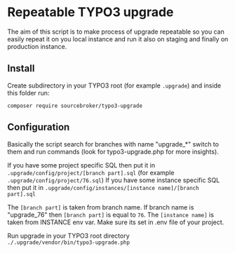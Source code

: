 # Repeatable TYPO3 upgrade

The aim of this script is to make process of upgrade repeatable so you can easily repeat it on you local instance and 
run it also on staging and finally on production instance. 

## Install

Create subdirectory in your TYPO3 root (for example `.upgrade`) and inside this folder run:

`composer require sourcebroker/typo3-upgrade`

## Configuration

Basically the script search for branches with name "upgrade_*" switch to them and run commands (look for typo3-upgrade.php
 for more insights).
  
If you have some project specific SQL then put it in `.upgrade/config/project/[branch part].sql` (for example `.upgrade/config/project/76.sql`)
If you have some instance specific SQL then put it in `.upgrade/config/instances/[instance name]/[branch part].sql`

The `[branch part]` is taken from branch name. If branch name is "upgrade_76" then `[branch part]` is equal to `76`.
The `[instance name]` is taken from INSTANCE env var. Make sure its set in .env file of your project.
  
Run upgrade in your TYPO3 root directory  
`./.upgrade/vendor/bin/typo3-upgrade.php`
